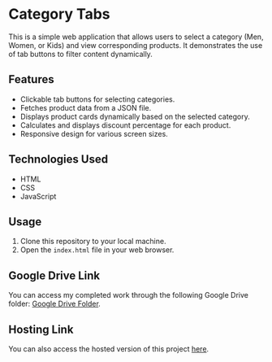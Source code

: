 # Category Tabs

This is a simple web application that allows users to select a category (Men, Women, or Kids) and view corresponding products. It demonstrates the use of tab buttons to filter content dynamically.

## Features

- Clickable tab buttons for selecting categories.
- Fetches product data from a JSON file.
- Displays product cards dynamically based on the selected category.
- Calculates and displays discount percentage for each product.
- Responsive design for various screen sizes.

## Technologies Used

- HTML
- CSS
- JavaScript

## Usage

1. Clone this repository to your local machine.
2. Open the `index.html` file in your web browser.

## Google Drive Link

You can access my completed work through the following Google Drive folder: [Google Drive Folder](https://drive.google.com/drive/folders/1OQmQ2GwZsBtRYVIqsxvdZIGn12c-CpN0?usp=drive_link).

## Hosting Link

You can also access the hosted version of this project [here](https://shubhamjha2.github.io/Coding-assignment/).

